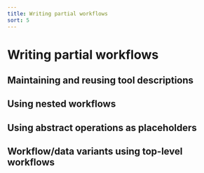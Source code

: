 ```yaml
---
title: Writing partial workflows
sort: 5
---
```


# Writing partial workflows

## Maintaining and reusing tool descriptions

## Using nested workflows

## Using abstract operations as placeholders

## Workflow/data variants using top-level workflows

